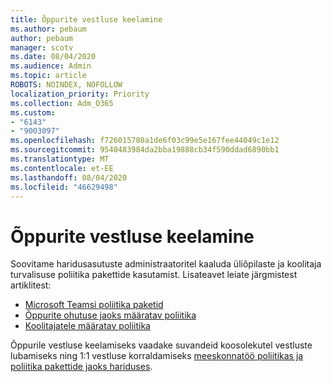 ```yaml
---
title: Õppurite vestluse keelamine
ms.author: pebaum
author: pebaum
manager: scotv
ms.date: 08/04/2020
ms.audience: Admin
ms.topic: article
ROBOTS: NOINDEX, NOFOLLOW
localization_priority: Priority
ms.collection: Adm_O365
ms.custom:
- "6143"
- "9003097"
ms.openlocfilehash: f726015780a1de6f03c99e5e167fee44049c1e12
ms.sourcegitcommit: 9540483984da2bba19888cb34f590ddad6890bb1
ms.translationtype: MT
ms.contentlocale: et-EE
ms.lasthandoff: 08/04/2020
ms.locfileid: "46629498"
---
```

# <a name="disable-chat-for-students"></a>Õppurite vestluse keelamine

Soovitame haridusasutuste administraatoritel kaaluda üliõpilaste ja koolitaja turvalisuse poliitika pakettide kasutamist. Lisateavet leiate järgmistest artiklitest:

- [Microsoft Teamsi poliitika paketid](https://docs.microsoft.com/microsoftteams/policy-packages-edu#policy-packages-in-microsoft-teams)
- [Õppurite ohutuse jaoks määratav poliitika](https://docs.microsoft.com/microsoftteams/policy-packages-edu#policies-that-should-be-assigned-for-student-safety)
- [Koolitajatele määratav poliitika](https://docs.microsoft.com/microsoftteams/policy-packages-edu#policies-that-should-be-assigned-for-educators) 

Õppurile vestluse keelamiseks vaadake suvandeid koosolekutel vestluste lubamiseks ning 1:1 vestluse korraldamiseks [meeskonnatöö poliitikas ja poliitika pakettide jaoks hariduses](https://docs.microsoft.com/microsoftteams/policy-packages-edu).